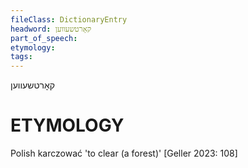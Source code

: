 ```yaml
---
fileClass: DictionaryEntry
headword: קאָרטשעווען
part_of_speech: 
etymology: 
tags: 
---
```

קאָרטשעווען

ETYMOLOGY
===========
Polish karczować 'to clear (a forest)'
[Geller 2023: 108]